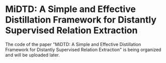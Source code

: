 # MiDTD: A Simple and Effective Distillation Framework for Distantly Supervised Relation Extraction
The code of the paper "MiDTD: A Simple and Effective Distillation Framework for Distantly Supervised Relation Extraction" is being organized and will be uploaded later.
